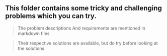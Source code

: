 ## This folder contains some tricky and challenging problems which you can try.
>The problem descriptions And requirements are mentioned in markdown files

>Their respective solutions are available, but do try before looking at the solutions. 
